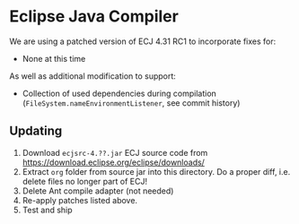 # Eclipse Java Compiler

We are using a patched version of ECJ 4.31 RC1 to incorporate fixes for:

* None at this time

As well as additional modification to support:

* Collection of used dependencies during compilation (`FileSystem.nameEnvironmentListener`, see commit history)


## Updating

1. Download `ecjsrc-4.??.jar` ECJ source code from https://download.eclipse.org/eclipse/downloads/
2. Extract `org` folder from source jar into this directory.
   Do a proper diff, i.e. delete files no longer part of ECJ!
3. Delete Ant compile adapter (not needed)
4. Re-apply patches listed above.
5. Test and ship
